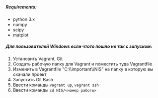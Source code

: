 <h5>Requirements:</h5>
<ul>
<li>
python 3.x
</li>
<li>
numpy
</li>
<li>
scipy
</li>
<li>
matplot
</li>
</ul>
<h5>Для пользователей Windows если чтото пошло не так с запуском:</h5>
<ol>
<li>
Установить Vagrant, Git
</li>
<li>
Создать рабочую папку для Vagrant и поместить туда Vagrantfile
</li>
<li>
Изменить в Vagrantfile "C:\\important\\NIS" на папку в которую вы скачали проект
</li>
<li>
Запустить Git Bash
</li>
<li>
Ввести команды <code>vagrant up</code>, <code>vagrant ssh</code> 
</li>
<li>
Ввести команды <code>cd NIS/<номер работы></code>
</li>
</ul>